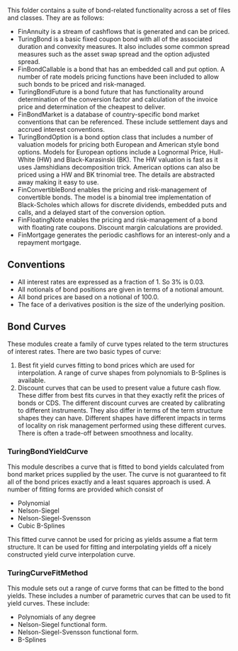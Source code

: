 This folder contains a suite of bond-related functionality across a set of files and classes. They are as follows:

* FinAnnuity is a stream of cashflows that is generated and can be priced.
* TuringBond is a basic fixed coupon bond with all of the associated duration and convexity measures. It also includes some common spread measures such as the asset swap spread and the option adjusted spread.
* FinBondCallable is a bond that has an embedded call and put option. A number of rate models pricing functions have been included to allow such bonds to be priced and risk-managed.
* TuringBondFuture is a bond future that has functionality around determination of the conversion factor and calculation of the invoice price and determination of the cheapest to deliver. 
* FinBondMarket is a database of country-specific bond market conventions that can be referenced. These include settlement days and accrued interest conventions.
* TuringBondOption is a bond option class that includes a number of valuation models for pricing both European and American style bond options. Models for European options include a Lognormal Price, Hull-White (HW) and Black-Karasinski (BK). The HW valuation is fast as it uses Jamshidians decomposition trick. American options can also be priced using a HW and BK trinomial tree. The details are abstracted away making it easy to use.
* FinConvertibleBond enables the pricing and risk-management of convertible bonds. The model is a binomial tree implementation of Black-Scholes which allows for discrete dividends, embedded puts and calls, and a delayed start of the conversion option.
* FinFloatingNote enables the pricing and risk-management of a bond with floating rate coupons. Discount margin calculations are provided.
* FinMortgage generates the periodic cashflows for an interest-only and a repayment mortgage. 


## Conventions

* All interest rates are expressed as a fraction of 1. So 3% is 0.03.
* All notionals of bond positions are given in terms of a notional amount.
* All bond prices are based on a notional of 100.0.
* The face of a derivatives position is the size of the underlying position.

## Bond Curves
These modules create a family of curve types related to the term structures of interest rates. There are two basic types of curve:

1. Best fit yield curves fitting to bond prices which are used for interpolation. A range of curve shapes from polynomials to B-Splines is available.
2. Discount curves that can be used to present value a future cash flow. These differ from best fits curves in that they exactly refit the prices of bonds or CDS. The different discount curves are created by calibrating to different instruments. They also differ in terms of the term structure shapes they can have. Different shapes have different impacts in terms of locality on risk management performed using these different curves. There is often a trade-off between smoothness and locality.

### TuringBondYieldCurve
This module describes a curve that is fitted to bond yields calculated from bond market prices supplied by the user. The curve is not guaranteed to fit all of the bond prices exactly and a least squares approach is used. A number of fitting forms are provided which consist of 

* Polynomial 
* Nelson-Siegel
* Nelson-Siegel-Svensson
* Cubic B-Splines

This fitted curve cannot be used for pricing as yields assume a flat term structure. It can be used for fitting and interpolating yields off a nicely constructed yield curve interpolation curve.

### TuringCurveFitMethod
This module sets out a range of curve forms that can be fitted to the bond yields. These includes a number of parametric curves that can be used to fit yield curves. These include:
* Polynomials of any degree 
* Nelson-Siegel functional form. 
* Nelson-Siegel-Svensson functional form.
* B-Splines
